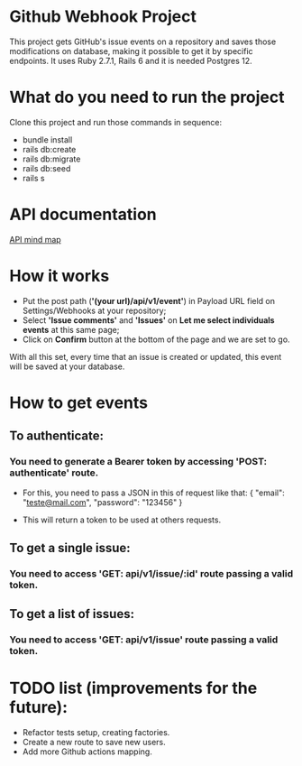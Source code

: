 # Github Webhook Project

This project gets GitHub's issue events on a repository and saves those modifications on database, making it possible to get it by specific endpoints.
It uses Ruby 2.7.1, Rails 6 and it is needed Postgres 12.

# What do you need to run the project

Clone this project and run those commands in sequence:

* bundle install
* rails db:create
* rails db:migrate
* rails db:seed 
* rails s

# API documentation

[API mind map](http://www.xmind.net/m/nW3WDE)

# How it works

* Put the post path (**'(your url)/api/v1/event'**) in Payload URL field on Settings/Webhooks at your repository;
* Select **'Issue comments'** and **'Issues'** on **Let me select individuals events** at this same page;
* Click on **Confirm** button at the bottom of the page and we are set to go. 

With all this set, every time that an issue is created or updated, this event will be saved at your database.

# How to get events

## To authenticate: 
### You need to generate a Bearer token by accessing 'POST: authenticate' route. 
* For this, you need to pass a JSON in this of request like that:
{
	"email": "teste@mail.com",
	"password": "123456"
}

* This will return a token to be used at others requests.

## To get a single issue: 
### You need to access 'GET: api/v1/issue/:id' route passing a valid token. 

## To get a list of issues: 
### You need to access 'GET: api/v1/issue' route passing a valid token. 

# TODO list (improvements for the future):

* Refactor tests setup, creating factories.
* Create a new route to save new users.
* Add more Github actions mapping.

